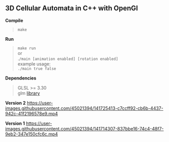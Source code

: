 ## 3D Cellular Automata in C++ with OpenGl

 **Compile**
> `make` <br />

**Run**

> `make run` <br />
> or <br />
> .`/main [animation enabled] [rotation enabled]` <br />
> example usage: <br />
>  `./main true false` <br />

**Dependencies**
> GLSL >= 3.30 <br />
> glm [library](http://glm.g-truc.net/0.9.6/index.html) <br />




**Version 2**
https://user-images.githubusercontent.com/45021394/141725413-c7ccff92-cb6b-4437-942c-41f2196578e9.mp4

**Version 1**
https://user-images.githubusercontent.com/45021394/141714307-837bbe16-74c4-48f7-9eb2-347e150cfc6c.mp4

